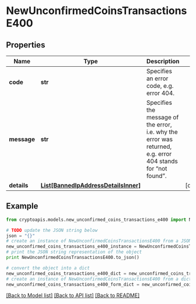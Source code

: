 # NewUnconfirmedCoinsTransactionsE400


## Properties
Name | Type | Description | Notes
------------ | ------------- | ------------- | -------------
**code** | **str** | Specifies an error code, e.g. error 404. | 
**message** | **str** | Specifies the message of the error, i.e. why the error was returned, e.g. error 404 stands for “not found”. | 
**details** | [**List[BannedIpAddressDetailsInner]**](BannedIpAddressDetailsInner.md) |  | [optional] 

## Example

```python
from cryptoapis.models.new_unconfirmed_coins_transactions_e400 import NewUnconfirmedCoinsTransactionsE400

# TODO update the JSON string below
json = "{}"
# create an instance of NewUnconfirmedCoinsTransactionsE400 from a JSON string
new_unconfirmed_coins_transactions_e400_instance = NewUnconfirmedCoinsTransactionsE400.from_json(json)
# print the JSON string representation of the object
print NewUnconfirmedCoinsTransactionsE400.to_json()

# convert the object into a dict
new_unconfirmed_coins_transactions_e400_dict = new_unconfirmed_coins_transactions_e400_instance.to_dict()
# create an instance of NewUnconfirmedCoinsTransactionsE400 from a dict
new_unconfirmed_coins_transactions_e400_form_dict = new_unconfirmed_coins_transactions_e400.from_dict(new_unconfirmed_coins_transactions_e400_dict)
```
[[Back to Model list]](../README.md#documentation-for-models) [[Back to API list]](../README.md#documentation-for-api-endpoints) [[Back to README]](../README.md)


